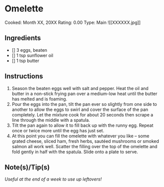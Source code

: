 # Omelette
Cooked: Month XX, 20XX
Rating: 0.00
Type: Main
![[XXXXXX.jpg]]
## Ingredients
 - [] 3 eggs, beaten
 - [] 1 tsp sunflower oil
 - [] 1 tsp butter
## Instructions
 1. Season the beaten eggs well with salt and pepper. Heat the oil and butter in a non-stick frying pan over a medium-low heat until the butter has melted and is foaming.
 2. Pour the eggs into the pan, tilt the pan ever so slightly from one side to another to allow the eggs to swirl and cover the surface of the pan completely. Let the mixture cook for about 20 seconds then scrape a line through the middle with a spatula.
 3. Tilt the pan again to allow it to fill back up with the runny egg. Repeat once or twice more until the egg has just set.
 4. At this point you can fill the omelette with whatever you like – some grated cheese, sliced ham, fresh herbs, sautéed mushrooms or smoked salmon all work well. Scatter the filling over the top of the omelette and fold gently in half with the spatula. Slide onto a plate to serve.
## Note(s)/Tip(s)
*Useful at the end of a week to use up leftovers!*
